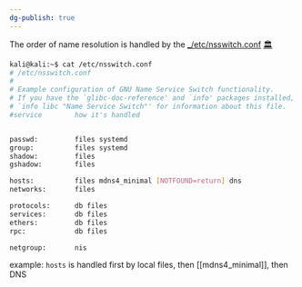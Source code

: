 ```yaml
---
dg-publish: true
---
```

The order of name resolution is handled by the [_/etc/nsswitch.conf](https://portal.offensive-security.com/courses/pen-100/books-and-videos/modal/modules/linux-networking-and-services-i/name-resolution/ip-addresses-and-domain-names#fn6) [🏛️](https://web.archive.org/web/20250314/https://portal.offensive-security.com/courses/pen-100/books-and-videos/modal/modules/linux-networking-and-services-i/name-resolution/ip-addresses-and-domain-names#fn6) 

```bash nums {13}
kali@kali:~$ cat /etc/nsswitch.conf
# /etc/nsswitch.conf
#
# Example configuration of GNU Name Service Switch functionality.
# If you have the `glibc-doc-reference' and `info' packages installed, try:
# `info libc "Name Service Switch"' for information about this file.
#service        how it's handled


passwd:         files systemd
group:          files systemd
shadow:         files
gshadow:        files

hosts:          files mdns4_minimal [NOTFOUND=return] dns
networks:       files

protocols:      db files
services:       db files
ethers:         db files
rpc:            db files

netgroup:       nis
```


example: `hosts` is handled first by local files, then [[mdns4_minimal]], then DNS


